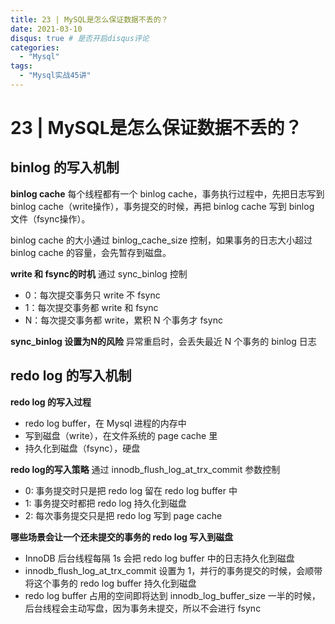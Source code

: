 ```yaml
---
title: 23 | MySQL是怎么保证数据不丢的？
date: 2021-03-10
disqus: true # 是否开启disqus评论
categories:
  - "Mysql"
tags:
  - "Mysql实战45讲"
---
```


<!--more-->

# 23 | MySQL是怎么保证数据不丢的？

## binlog 的写入机制

**binlog cache**
每个线程都有一个 binlog cache，事务执行过程中，先把日志写到 binlog cache（write操作），事务提交的时候，再把 binlog cache 写到 binlog 文件（fsync操作）。

binlog cache 的大小通过 binlog_cache_size 控制，如果事务的日志大小超过 binlog cache 的容量，会先暂存到磁盘。

**write 和 fsync的时机**
通过 sync_binlog 控制
* 0：每次提交事务只 write 不 fsync
* 1：每次提交事务都 write 和 fsync
* N：每次提交事务都 write，累积 N 个事务才 fsync

**sync_binlog 设置为N的风险**
异常重启时，会丢失最近 N 个事务的 binlog 日志

## redo log 的写入机制

**redo log 的写入过程**
* redo log buffer，在 Mysql 进程的内存中
* 写到磁盘（write），在文件系统的 page cache 里
* 持久化到磁盘（fsync），硬盘

**redo log的写入策略**
通过 innodb_flush_log_at_trx_commit 参数控制
* 0: 事务提交时只是把 redo log 留在 redo log buffer 中
* 1: 事务提交时都把 redo log 持久化到磁盘
* 2: 每次事务提交只是把 redo log 写到 page cache

**哪些场景会让一个还未提交的事务的 redo log 写入到磁盘**
* InnoDB 后台线程每隔 1s 会把 redo log buffer 中的日志持久化到磁盘
* innodb_flush_log_at_trx_commit 设置为 1，并行的事务提交的时候，会顺带将这个事务的 redo log buffer 持久化到磁盘
* redo log buffer 占用的空间即将达到 innodb_log_buffer_size 一半的时候，后台线程会主动写盘，因为事务未提交，所以不会进行 fsync
